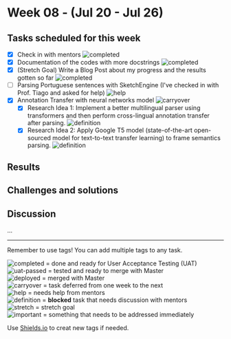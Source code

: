 # Week 08 - (Jul 20 - Jul 26)

## Tasks scheduled for this week
- [X] Check in with mentors ![completed](https://img.shields.io/static/v1?label=&message=completed&color=green)
- [X] Documentation of the codes with more docstrings ![completed](https://img.shields.io/static/v1?label=&message=completed&color=green)
- [X] (Stretch Goal) Write a Blog Post about my progress and the results gotten so far ![completed](https://img.shields.io/static/v1?label=&message=completed&color=green)
- [ ] Parsing Portuguese sentences with SketchEngine (I've checked in with Prof. Tiago and asked for help) ![help](https://img.shields.io/static/v1?label=&message=need_help&color=blue)
- [X] Annotation Transfer with neural networks model ![carryover](https://img.shields.io/static/v1?label=carryover&message=continue_next_week&color=yellow)
  - [X] Research Idea 1: Implement a better multilingual parser using transformers and then perform cross-lingual annotation transfer after parsing. ![definition](https://img.shields.io/static/v1?label=result&message=disappointing&color=red)
  - [X] Research Idea 2: Apply Google T5 model (state-of-the-art open-sourced model for text-to-text transfer learning) to frame semantics parsing.  ![definition](https://img.shields.io/static/v1?label=result&message=disappointing&color=red)

## Results


## Challenges and solutions


## Discussion
...

---
Remember to use tags! You can add multiple tags to any task.

![completed](https://img.shields.io/static/v1?label=&message=completed&color=green) = done and ready for User Acceptance Testing (UAT)<br>
![uat-passed](https://img.shields.io/static/v1?label=UAT&message=passed&color=success) = tested and ready to merge with Master<br>
![deployed](https://img.shields.io/static/v1?label=&message=deployed&color=success) = merged with Master<br>
![carryover](https://img.shields.io/static/v1?label=&message=carryover&color=yellow) = task deferred from one week to the next<br>
![help](https://img.shields.io/static/v1?label=&message=need_help&color=blue) = needs help from mentors<br>
![definition](https://img.shields.io/static/v1?label=&message=needs_definition&color=orange) = **blocked** task that needs discussion with mentors<br>
![stretch](https://img.shields.io/static/v1?label=&message=stretch&color=orange) = stretch goal <br>
![important](https://img.shields.io/static/v1?label=&message=important&color=red) = something that needs to be addressed immediately<br>


Use [Shields.io](https://shields.io) to creat new tags if needed.

